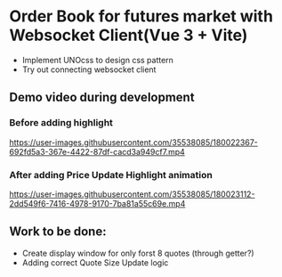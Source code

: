 # Order Book for futures market with Websocket Client(Vue 3 + Vite)

* Implement UNOcss to design css pattern
* Try out connecting websocket client

## Demo video during development
### Before adding highlight
https://user-images.githubusercontent.com/35538085/180022367-692fd5a3-367e-4422-87df-cacd3a949cf7.mp4

### After adding Price Update Highlight animation
https://user-images.githubusercontent.com/35538085/180023112-2dd549f6-7416-4978-9170-7ba81a55c69e.mp4

## Work to be done:
* Create display window for only forst 8 quotes (through getter?)
* Adding correct Quote Size Update logic
